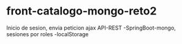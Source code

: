 # front-catalogo-mongo-reto2
Inicio de sesion, envia peticion ajax API-REST -SpringBoot-mongo, sesiones por roles -localStorage
